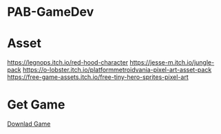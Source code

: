 # PAB-GameDev
# Asset 
https://legnops.itch.io/red-hood-character
https://jesse-m.itch.io/jungle-pack
https://o-lobster.itch.io/platformmetroidvania-pixel-art-asset-pack
https://free-game-assets.itch.io/free-tiny-hero-sprites-pixel-art
# Get Game
<a href = https://github.com/Dinarna/PABCL-GameDev-main/releases/download/v1.0.0/Build.zip> Downlad Game

